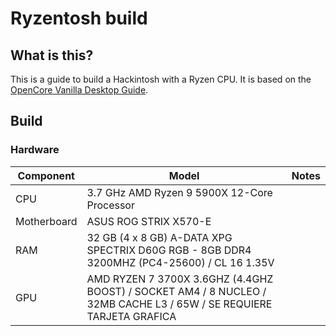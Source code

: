# Ryzentosh build

## What is this?

This is a guide to build a Hackintosh with a Ryzen CPU. It is based on the [OpenCore Vanilla Desktop Guide](https://dortania.github.io/OpenCore-Desktop-Guide/).

## Build

### Hardware

| Component | Model | Notes |
| --- | --- | --- |
| CPU | 3.7 GHz AMD Ryzen 9 5900X 12-Core Processor | |
| Motherboard | ASUS ROG STRIX X570-E | |
| RAM | 32 GB (4 x 8 GB) A-DATA XPG SPECTRIX D60G RGB - 8GB DDR4 3200MHZ (PC4-25600) / CL 16 1.35V | |
| GPU | AMD RYZEN 7 3700X 3.6GHZ (4.4GHZ BOOST) / SOCKET AM4 / 8 NUCLEO / 32MB CACHE L3 / 65W / SE REQUIERE TARJETA GRAFICA | |
